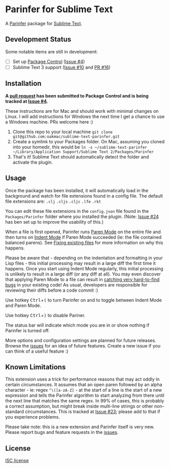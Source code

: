 # Parinfer for Sublime Text

A [Parinfer] package for [Sublime Text].

## Development Status

Some notable items are still in development:

* [ ] Set up [Package Control](https://packagecontrol.io/) ([Issue #4](https://github.com/oakmac/sublime-text-parinfer/issues/4))
* [ ] Sublime Text 3 support ([Issue #10](https://github.com/oakmac/sublime-text-parinfer/issues/10) and [PR #16](https://github.com/oakmac/sublime-text-parinfer/pull/16))

## Installation

**A [pull request] has been submitted to Package Control and is being tracked at [Issue #4].**

These instructions are for Mac and should work with minimal changes on Linux. I
will add instructions for Windows the next time I get a chance to use a Windows
machine. PRs welcome here :)

1. Clone this repo to your local machine
   `git clone git@github.com:oakmac/sublime-text-parinfer.git`
1. Create a symlink to your Packages folder. On Mac, assuming you cloned into
   your homedir, this would be
   `ln -s ~/sublime-text-parinfer ~/Library/Application Support/Sublime Text 2/Packages/Parinfer`
1. That's it! Sublime Text should automatically detect the folder and activate
   the plugin.

## Usage

Once the package has been installed, it will automatically load in the
background and watch for file extensions found in a config
file. The default file extensions are: `.clj` `.cljs` `.cljc` `.lfe` `.rkt`

You can edit these file extensions in the `config.json` file found in the
`Packages/Parinfer` folder where you installed the plugin. (Note: [Issue #24] has ben set up to improve the usability of this.)

When a file is first opened, Parinfer runs [Paren Mode] on the entire file and
then turns on [Indent Mode] if Paren Mode succeeded (ie: the file contained
balanced parens). See [Fixing existing files] for more information on why this
happens.

Please be aware that - depending on the indentation and formatting in your Lisp
files - this initial processing may result in a large diff the first time it
happens. Once you start using Indent Mode regularly, this initial processing is
unlikely to result in a large diff (or any diff at all). You may even discover
that applying Paren Mode to a file can result in [catching very hard-to-find
bugs] in your existing code! As usual, developers are responsible for reviewing
their diffs before a code commit :)

Use hotkey <kbd>Ctrl</kbd>+<kbd>(</kbd> to turn Parinfer on and to toggle
between Indent Mode and Paren Mode.

Use hotkey <kbd>Ctrl</kbd>+<kbd>)</kbd> to disable Pariner.

The status bar will indicate which mode you are in or show nothing if Parinfer
is turned off.

More options and configuration settings are planned for future releases. Browse
the [issues] for an idea of future features. Create a new issue if you can think
of a useful feature :)

## Known Limitations

This extension uses a trick for performance reasons that may act oddly in
certain circumstances. It assumes that an open paren followed by an alpha
character - ie: regex `^\([a-zA-Z]` - at the start of a line is the start of a new
expression and tells the Parinfer algorithm to start analyzing from there until
the next line that matches the same regex. In 99% of cases, this is probably a
correct assumption, but might break inside multi-line strings or other
non-standard circumstances. This is tracked at [Issue #23]; please add to that if you
experience problems.

Please take note: this is a new extension and Parinfer itself is very new.
Please report bugs and feature requests in the [issues].

## License

[ISC license]

[Parinfer]:http://shaunlebron.github.io/parinfer/
[Sublime Text]:http://www.sublimetext.com/
[Package Control]:https://packagecontrol.io/
[pull request]:https://github.com/wbond/package_control_channel/pull/5079
[Issue #24]:https://github.com/oakmac/sublime-text-parinfer/issues/24
[Issue #4]:https://github.com/oakmac/sublime-text-parinfer/issues/4
[Paren Mode]:http://shaunlebron.github.io/parinfer/#paren-mode
[Indent Mode]:http://shaunlebron.github.io/parinfer/#indent-mode
[Fixing existing files]:http://shaunlebron.github.io/parinfer/#fixing-existing-files
[issues]:https://github.com/oakmac/sublime-text-parinfer/issues
[Issue #23]:https://github.com/oakmac/sublime-text-parinfer/issues/23
[ISC License]:LICENSE.md
[catching very hard-to-find bugs]:https://github.com/oakmac/atom-parinfer/commit/d4b49ec2636fd0530f3f2fbca9924db6c97d3a8f
